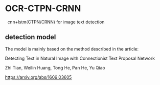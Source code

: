 # OCR-CTPN-CRNN
  
cnn+lstm(CTPN/CRNN) for image text detection


## detection model

The model is mainly based on the method described in the article:
  
Detecting Text in Natural Image with Connectionist Text Proposal Network
  
Zhi Tian, Weilin Huang, Tong He, Pan He, Yu Qiao
  
https://arxiv.org/abs/1609.03605



